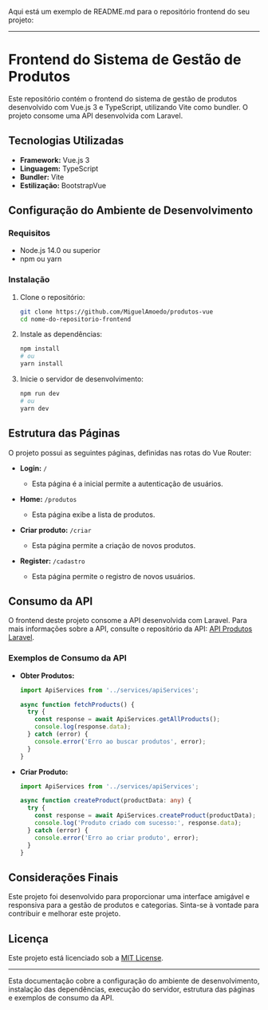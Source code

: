 Aqui está um exemplo de README.md para o repositório frontend do seu projeto:

---

# Frontend do Sistema de Gestão de Produtos

Este repositório contém o frontend do sistema de gestão de produtos desenvolvido com Vue.js 3 e TypeScript, utilizando Vite como bundler. O projeto consome uma API desenvolvida com Laravel.

## Tecnologias Utilizadas

- **Framework:** Vue.js 3
- **Linguagem:** TypeScript
- **Bundler:** Vite
- **Estilização:** BootstrapVue

## Configuração do Ambiente de Desenvolvimento

### Requisitos

- Node.js 14.0 ou superior
- npm ou yarn

### Instalação

1. Clone o repositório:
   ```bash
   git clone https://github.com/MiguelAmoedo/produtos-vue
   cd nome-do-repositorio-frontend
   ```

2. Instale as dependências:
   ```bash
   npm install
   # ou
   yarn install
   ```

3. Inicie o servidor de desenvolvimento:
   ```bash
   npm run dev
   # ou
   yarn dev
   ```

## Estrutura das Páginas

O projeto possui as seguintes páginas, definidas nas rotas do Vue Router:

- **Login:** `/`
  - Esta página é a inicial permite a autenticação de usuários.

- **Home:** `/produtos`
  - Esta página exibe a lista de produtos.

- **Criar produto:** `/criar`
  - Esta página permite a criação de novos produtos.

- **Register:** `/cadastro`
  - Esta página permite o registro de novos usuários.



## Consumo da API

O frontend deste projeto consome a API desenvolvida com Laravel. Para mais informações sobre a API, consulte o repositório da API: [API Produtos Laravel](https://github.com/MiguelAmoedo/api-produtos-laravel).

### Exemplos de Consumo da API

- **Obter Produtos:**
  ```typescript
  import ApiServices from '../services/apiServices';

  async function fetchProducts() {
    try {
      const response = await ApiServices.getAllProducts();
      console.log(response.data);
    } catch (error) {
      console.error('Erro ao buscar produtos', error);
    }
  }
  ```

- **Criar Produto:**
  ```typescript
  import ApiServices from '../services/apiServices';

  async function createProduct(productData: any) {
    try {
      const response = await ApiServices.createProduct(productData);
      console.log('Produto criado com sucesso:', response.data);
    } catch (error) {
      console.error('Erro ao criar produto', error);
    }
  }
  ```

## Considerações Finais

Este projeto foi desenvolvido para proporcionar uma interface amigável e responsiva para a gestão de produtos e categorias. Sinta-se à vontade para contribuir e melhorar este projeto.

## Licença

Este projeto está licenciado sob a [MIT License](LICENSE).

---

Esta documentação cobre a configuração do ambiente de desenvolvimento, instalação das dependências, execução do servidor, estrutura das páginas e exemplos de consumo da API.
